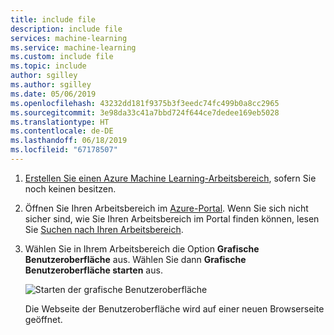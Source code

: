 ```yaml
---
title: include file
description: include file
services: machine-learning
ms.service: machine-learning
ms.custom: include file
ms.topic: include
author: sgilley
ms.author: sgilley
ms.date: 05/06/2019
ms.openlocfilehash: 43232dd181f9375b3f3eedc74fc499b0a8cc2965
ms.sourcegitcommit: 3e98da33c41a7bbd724f644ce7dedee169eb5028
ms.translationtype: HT
ms.contentlocale: de-DE
ms.lasthandoff: 06/18/2019
ms.locfileid: "67178507"
---
```

1. [Erstellen Sie einen Azure Machine Learning-Arbeitsbereich](../articles/machine-learning/service/setup-create-workspace.md#portal), sofern Sie noch keinen besitzen.

1. Öffnen Sie Ihren Arbeitsbereich im [Azure-Portal](https://portal.azure.com/).  Wenn Sie sich nicht sicher sind, wie Sie Ihren Arbeitsbereich im Portal finden können, lesen Sie [Suchen nach Ihren Arbeitsbereich](../articles/machine-learning/service/how-to-manage-workspace.md#view).

1. Wählen Sie in Ihrem Arbeitsbereich die Option **Grafische Benutzeroberfläche** aus.  Wählen Sie dann **Grafische Benutzeroberfläche starten** aus.  
 
    ![Starten der grafische Benutzeroberfläche](./media/aml-ui-prereq/launch-ui.png)

    Die Webseite der Benutzeroberfläche wird auf einer neuen Browserseite geöffnet.  

